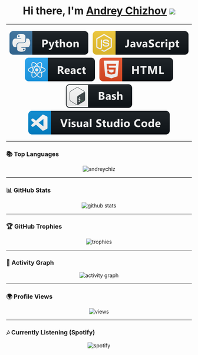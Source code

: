<div align="center">
   <h1>Hi there, I'm <a href="https://github.com/AndreyChiz">Andrey Chizhov</a> 
   <img src="https://media.giphy.com/media/hvRJCLFzcasrR4ia7z/giphy.gif" width="25px"> </h1>
</div>

---

<p align="center">
  <img src="https://raw.githubusercontent.com/8bithemant/8bithemant/master/svg/dev/languages/python.svg" alt="python" style="vertical-align:top; margin:4px">
  <img src="https://raw.githubusercontent.com/8bithemant/8bithemant/master/svg/dev/languages/js.svg" alt="js" style="vertical-align:top; margin:4px">
  <img src="https://raw.githubusercontent.com/8bithemant/8bithemant/master/svg/dev/frameworks/react.svg" alt="react" style="vertical-align:top; margin:4px">
  <img src="https://raw.githubusercontent.com/8bithemant/8bithemant/master/svg/dev/languages/html.svg" alt="html" style="vertical-align:top; margin:4px">    
  <img src="https://raw.githubusercontent.com/8bithemant/8bithemant/master/svg/dev/tools/bash.svg" alt="bash" style="vertical-align:top; margin:4px">
  <img src="https://raw.githubusercontent.com/8bithemant/8bithemant/master/svg/dev/tools/visualstudio_code.svg" alt="vscode" style="vertical-align:top; margin:4px">
</p>

---

### 📚 Top Languages
<p align="center">
  <img src="https://github-readme-stats.vercel.app/api/top-langs?username=andreychiz&show_icons=true&locale=en&layout=compact&theme=tokyonight" alt="andreychiz" />
</p>

---

### 📊 GitHub Stats
<p align="center">
  <img src="https://github-readme-stats.vercel.app/api?username=andreychiz&show_icons=true&theme=tokyonight&hide_title=true" alt="github stats" />
</p>

---

### 🏆 GitHub Trophies
<p align="center">
  <img src="https://github-profile-trophy.vercel.app/?username=andreychiz&theme=tokyonight&no-frame=true&margin-w=5" alt="trophies"/>
</p>

---

### 🌟 Activity Graph
<p align="center">
  <img src="https://github-readme-activity-graph.vercel.app/graph?username=andreychiz&theme=react-dark&area=true" alt="activity graph" />
</p>

---

### 🌍 Profile Views
<p align="center">
  <img src="https://komarev.com/ghpvc/?username=andreychiz&label=Profile%20views&color=0e75b6&style=flat" alt="views"/>
</p>

---

### 🎶 Currently Listening (Spotify)
<p align="center">
  <img src="https://spotify-github-profile.vercel.app/api/view?uid=31c3tj7ph54yykdw7bkm72lxq5qe&cover_image=true&theme=default&show_offline=false&background_color=121212&interchange=true" alt="spotify"/>
</p>
